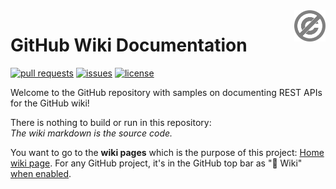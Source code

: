 <a href="./LICENSE.md">
<img src="./images/public-domain.svg" alt="Public Domain"
align="right" width="10%" height="auto"/>
</a>

# GitHub Wiki Documentation

[![pull requests](https://img.shields.io/github/issues-pr/binkley/wiki-docs.svg)](https://github.com/binkley/wiki-docs/pulls)
[![issues](https://img.shields.io/github/issues/binkley/wiki-docs.svg)](https://github.com/binkley/wiki-docs/issues/)
[![license](https://img.shields.io/badge/license-Public%20Domain-blue.svg)](http://unlicense.org/)

Welcome to the GitHub repository with samples on documenting REST APIs for the
GitHub wiki!

There is nothing to build or run in this repository:<br/>
_The wiki markdown is the source code._

You want to go to the **wiki pages** which is the purpose of this project:
[Home wiki page](//github.com/binkley/wiki-docs/wiki).
For any GitHub project, it's in the GitHub top bar as "📖 Wiki" [when
enabled](https://docs.github.com/en/communities/documenting-your-project-with-wikis).
